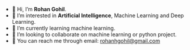 - 👋 Hi, I’m **Rohan Gohil**.
- 👀 I’m interested in **Artificial Intelligence**, Machine Learning and Deep Learning.
- 🤖 I’m currently learning machine learning.
- 👬 I’m looking to collaborate on machine learning or python project.
- 📧 You can reach me through email: rohanhgohil@gmail.com

<!---
rohanhgohil/rohanhgohil is a ✨ special ✨ repository because its `README.md` (this file) appears on your GitHub profile.
You can click the Preview link to take a look at your changes.
--->
